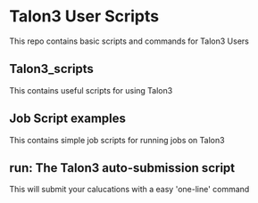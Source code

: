 # Talon3 User Scripts

This repo contains basic scripts and commands for Talon3 Users

## Talon3_scripts
This contains useful scripts for using Talon3

## Job Script examples
This contains simple job scripts for running jobs on Talon3

## run: The Talon3 auto-submission script
This will submit your calucations with a easy 'one-line' command

